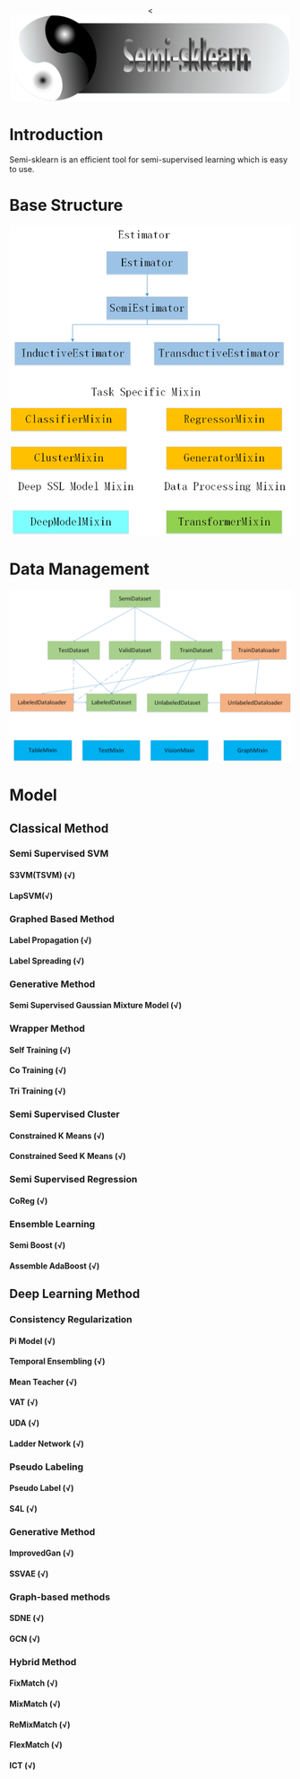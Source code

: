 <!-- ![logo](./Imgs/Logo.png)(width="50%") -->
<div align=center>
<<img width="500px" src="./Imgs/Logo.png"> 
</div>

#  Introduction

Semi-sklearn is an efficient tool for semi-supervised learning which is easy to use.



#  Base Structure

![Base](./Imgs/Base.png)





#  Data Management

![Dataset](./Imgs/Dataset.png)

#  Model



##  Classical  Method



###  Semi Supervised SVM



####  S3VM(TSVM) (√)



#### LapSVM(√)



###  Graphed Based Method



####  Label Propagation (√)



####  Label Spreading (√)



### Generative Method



####  Semi Supervised Gaussian Mixture Model (√)



###  Wrapper Method 



#### Self Training (√)



####  Co Training (√)



####  Tri Training (√)



###  Semi Supervised Cluster



#### Constrained K Means (√)



#### Constrained Seed K Means (√)



###  Semi Supervised Regression



####  CoReg (√)



###  Ensemble Learning



####  Semi Boost (√)



####  Assemble AdaBoost (√)



## Deep Learning Method



###  Consistency Regularization



####  Pi Model (√)



####  Temporal Ensembling (√)



#### Mean Teacher (√)



####  VAT (√)



####  UDA (√)



####  Ladder Network (√)



###  Pseudo Labeling



####  Pseudo Label (√)



####  S4L (√)



###  Generative Method



####  ImprovedGan (√)



####  SSVAE (√)



### Graph-based methods



####  SDNE (√)



####  GCN (√)



###  Hybrid Method



####  FixMatch (√)



####  MixMatch (√)



####  ReMixMatch (√)



#### FlexMatch (√)



####  ICT (√)

















